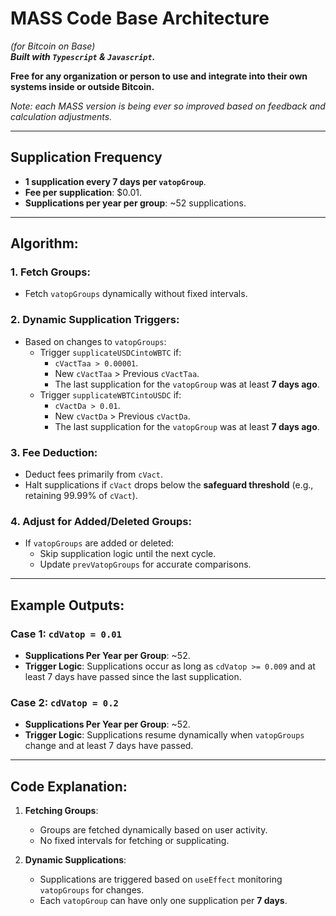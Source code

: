 # MASS Code Base Architecture 

*(for Bitcoin on Base)*  
***Built with `Typescript` & `Javascript`.***

**Free for any organization or person to use and integrate into their own systems inside or outside Bitcoin.**

*Note: each MASS version is being ever so improved based on feedback and calculation adjustments.*

---

## Supplication Frequency

- **1 supplication every 7 days per `vatopGroup`**.
- **Fee per supplication**: $0.01.
- **Supplications per year per group**: ~52 supplications.

---

## Algorithm:

### 1. Fetch Groups:
- Fetch `vatopGroups` dynamically without fixed intervals.

### 2. Dynamic Supplication Triggers:
- Based on changes to `vatopGroups`:
  - Trigger `supplicateUSDCintoWBTC` if:
    - `cVactTaa > 0.00001`.
    - New `cVactTaa` > Previous `cVactTaa`.
    - The last supplication for the `vatopGroup` was at least **7 days ago**.
  - Trigger `supplicateWBTCintoUSDC` if:
    - `cVactDa > 0.01`.
    - New `cVactDa` > Previous `cVactDa`.
    - The last supplication for the `vatopGroup` was at least **7 days ago**.

### 3. Fee Deduction:
- Deduct fees primarily from `cVact`.
- Halt supplications if `cVact` drops below the **safeguard threshold** (e.g., retaining 99.99% of `cVact`).

### 4. Adjust for Added/Deleted Groups:
- If `vatopGroups` are added or deleted:
  - Skip supplication logic until the next cycle.
  - Update `prevVatopGroups` for accurate comparisons.

---

## Example Outputs:

### Case 1: `cdVatop = 0.01`
- **Supplications Per Year per Group**: ~52.
- **Trigger Logic**: Supplications occur as long as `cdVatop >= 0.009` and at least 7 days have passed since the last supplication.

### Case 2: `cdVatop = 0.2`
- **Supplications Per Year per Group**: ~52.
- **Trigger Logic**: Supplications resume dynamically when `vatopGroups` change and at least 7 days have passed.

---

## Code Explanation:

1. **Fetching Groups**:
   - Groups are fetched dynamically based on user activity.
   - No fixed intervals for fetching or supplicating.

2. **Dynamic Supplications**:
   - Supplications are triggered based on `useEffect` monitoring `vatopGroups` for changes.
   - Each `vatopGroup` can have only one supplication per **7 days**.
